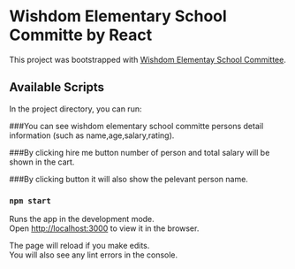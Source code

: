 # Wishdom Elementary School Committe by React

This project was bootstrapped with [Wishdom Elementay School Committee](https://wishdom-elementary-school-committee-by-react.netlify.app/).

## Available Scripts

In the project directory, you can run:


###You can see wishdom elementary school committe persons detail information (such as name,age,salary,rating).

###By clicking hire me button number of person and total salary will be shown in the cart.

###By clicking button it will also show the pelevant person name.



### `npm start`

Runs the app in the development mode.\
Open [http://localhost:3000](http://localhost:3000) to view it in the browser.

The page will reload if you make edits.\
You will also see any lint errors in the console.



